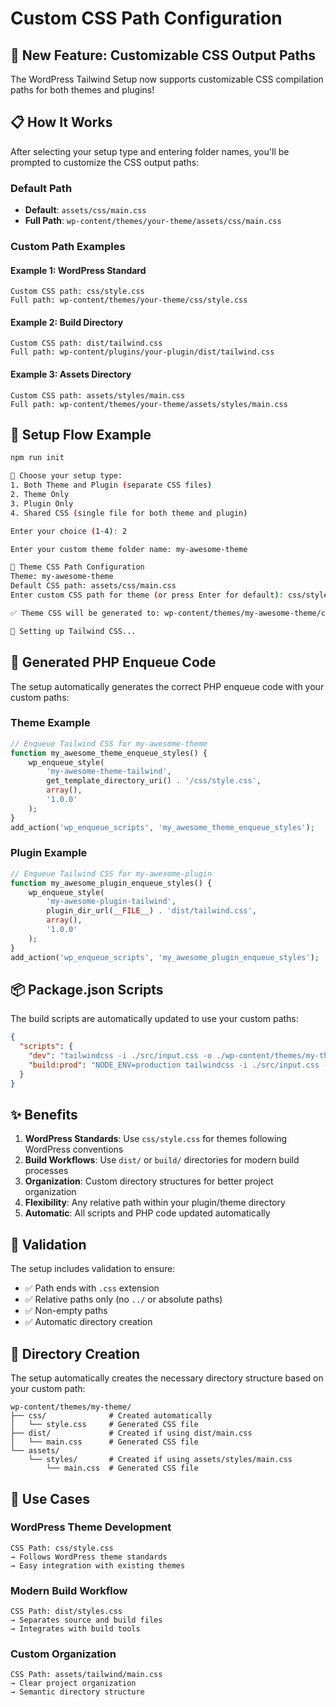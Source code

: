 # Custom CSS Path Configuration

## 🎯 New Feature: Customizable CSS Output Paths

The WordPress Tailwind Setup now supports customizable CSS compilation paths for both themes and plugins!

## 📋 How It Works

After selecting your setup type and entering folder names, you'll be prompted to customize the CSS output paths:

### Default Path
- **Default**: `assets/css/main.css`
- **Full Path**: `wp-content/themes/your-theme/assets/css/main.css`

### Custom Path Examples

#### Example 1: WordPress Standard
```
Custom CSS path: css/style.css
Full path: wp-content/themes/your-theme/css/style.css
```

#### Example 2: Build Directory
```
Custom CSS path: dist/tailwind.css
Full path: wp-content/plugins/your-plugin/dist/tailwind.css  
```

#### Example 3: Assets Directory
```
Custom CSS path: assets/styles/main.css
Full path: wp-content/themes/your-theme/assets/styles/main.css
```

## 🚀 Setup Flow Example

```bash
npm run init

🎯 Choose your setup type:
1. Both Theme and Plugin (separate CSS files)
2. Theme Only  
3. Plugin Only
4. Shared CSS (single file for both theme and plugin)

Enter your choice (1-4): 2

Enter your custom theme folder name: my-awesome-theme

📁 Theme CSS Path Configuration
Theme: my-awesome-theme
Default CSS path: assets/css/main.css
Enter custom CSS path for theme (or press Enter for default): css/style.css

✅ Theme CSS will be generated to: wp-content/themes/my-awesome-theme/css/style.css

🚀 Setting up Tailwind CSS...
```

## 🎨 Generated PHP Enqueue Code

The setup automatically generates the correct PHP enqueue code with your custom paths:

### Theme Example
```php
// Enqueue Tailwind CSS for my-awesome-theme
function my_awesome_theme_enqueue_styles() {
    wp_enqueue_style(
        'my-awesome-theme-tailwind',
        get_template_directory_uri() . '/css/style.css',
        array(),
        '1.0.0'
    );
}
add_action('wp_enqueue_scripts', 'my_awesome_theme_enqueue_styles');
```

### Plugin Example  
```php
// Enqueue Tailwind CSS for my-awesome-plugin
function my_awesome_plugin_enqueue_styles() {
    wp_enqueue_style(
        'my-awesome-plugin-tailwind',
        plugin_dir_url(__FILE__) . 'dist/tailwind.css',
        array(),
        '1.0.0'
    );
}
add_action('wp_enqueue_scripts', 'my_awesome_plugin_enqueue_styles');
```

## 📦 Package.json Scripts

The build scripts are automatically updated to use your custom paths:

```json
{
  "scripts": {
    "dev": "tailwindcss -i ./src/input.css -o ./wp-content/themes/my-theme/css/style.css --watch",
    "build:prod": "NODE_ENV=production tailwindcss -i ./src/input.css -o ./wp-content/themes/my-theme/css/style.css --minify"
  }
}
```

## ✨ Benefits

1. **WordPress Standards**: Use `css/style.css` for themes following WordPress conventions
2. **Build Workflows**: Use `dist/` or `build/` directories for modern build processes
3. **Organization**: Custom directory structures for better project organization
4. **Flexibility**: Any relative path within your plugin/theme directory
5. **Automatic**: All scripts and PHP code updated automatically

## 🔧 Validation

The setup includes validation to ensure:
- ✅ Path ends with `.css` extension
- ✅ Relative paths only (no `../` or absolute paths)
- ✅ Non-empty paths
- ✅ Automatic directory creation

## 📁 Directory Creation

The setup automatically creates the necessary directory structure based on your custom path:

```
wp-content/themes/my-theme/
├── css/              # Created automatically
│   └── style.css     # Generated CSS file
├── dist/             # Created if using dist/main.css
│   └── main.css      # Generated CSS file  
└── assets/
    └── styles/       # Created if using assets/styles/main.css
        └── main.css  # Generated CSS file
```

## 🎯 Use Cases

### WordPress Theme Development
```
CSS Path: css/style.css
→ Follows WordPress theme standards
→ Easy integration with existing themes
```

### Modern Build Workflow
```  
CSS Path: dist/styles.css
→ Separates source and build files
→ Integrates with build tools
```

### Custom Organization
```
CSS Path: assets/tailwind/main.css
→ Clear project organization
→ Semantic directory structure
```